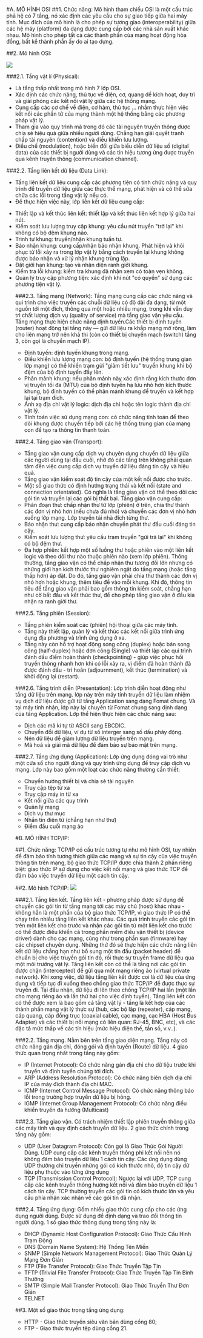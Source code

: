 #A. MÔ HÌNH OSI
##1. Chức năng:
Mô hình tham chiếu OSI là một cấu trúc phả hệ có 7 tầng, nó xác định các yêu cầu cho sự giao tiếp giữa hai máy tính. Mục đích của mô hình là cho phép sự tương giao (interoperability) giữa các hệ máy (platform) đa dạng được cung cấp bởi các nhà sản xuất khác nhau. Mô hình cho phép tất cả các thành phần của mạng hoạt động hòa đồng, bất kể thành phần ấy do ai tạo dựng.

##2. Mô hình OSI:

<img src="https://www.google.com/search?q=m%C3%B4+h%C3%ACnh+osi&biw=1366&bih=665&tbm=isch&imgil=vbC9xoTOaLDtCM%253A%253B8Udd5ePQLkJgMM%253Bhttp%25253A%25252F%25252Fkimnguyen.info%25252Fmang-may-tinh-mo-hinh-osi.html&source=iu&pf=m&fir=vbC9xoTOaLDtCM%253A%252C8Udd5ePQLkJgMM%252C_&usg=__1q566tz-46VpzsuaF4LKnjUp_m0%3D&ved=0ahUKEwiSvKa1o_fJAhURjo4KHdIWA0YQyjcIJw&ei=Alp9VpKzApGcugTSrYywBA#imgrc=AQc_CtrmBgLj6M%3A&usg=__1q566tz-46VpzsuaF4LKnjUp_m0%3D">

###2.1. Tầng vật lí (Physical):
- Là tầng thấp nhất trong mô hình 7 lớp OSI.
- Xác định các chức năng, thủ tục về điện, cơ, quang để kích hoạt, duy trì và giải phóng các kết nối vật lý giữa các hệ thống mạng.
- Cung cấp các cơ chế về điện, cơ hàm, thủ tục ... nhằm thực hiện việc kết nối các phần tử của mạng thành một hệ thống bằng các phương pháp vật lý.
- Tham gia vào quy trình mà trong đó các tài nguyên truyền thông được chia sẻ hiệu quả giữa nhiều người dùng. Chẳng hạn giải quyết tranh chấp tài nguyên (contention) và điều khiển lưu lượng.
- Điều chế (modulation), hoặc biến đổi giữa biểu diễn dữ liệu số (digital data) của các thiết bị người dùng và các tín hiệu tương ứng được truyền qua kênh truyền thông (communication channel).

###2.2. Tầng liên kết dữ liệu (Data Link):
- Tầng liên kết dữ liệu cung cấp các phương tiện có tính chức năng và quy trình để truyền dữ liệu giữa các thực thể mạng, phát hiện và có thể sửa chữa các lỗi trong tầng vật lý nếu có.
- Để thực hiện việc này, lớp liên kết dữ liệu cung cấp:
<ul>
<li>Thiết lập và kết thúc liên kết: thiết lập và kết thúc liên kết hợp lý giữa hai nút.</li>
<li>Kiểm soát lưu lượng truy cập khung: yêu cầu nút truyền "trở lại" khi không có bộ đệm khung nào.</li>
<li>Trình tự khung: truyền/nhận khung tuần tự.</li>
<li>Báo nhận khung: cung cấp/nhận báo nhận khung. Phát hiện và khôi phục từ lỗi xảy ra trong lớp vật lý bằng cách truyền lại khung không được báo nhận và xử lý nhận khung trùng lặp.</li>
<li>Đặt giới hạn khung: tạo và nhận diện ranh giới khung.</li>
<li>Kiểm tra lỗi khung: kiểm tra khung đã nhận xem có toàn vẹn không.</li>
<li>Quản lý truy cập phương tiện: xác định khi nút "có quyền" sử dụng các phương tiện vật lý.</li>

###2.3. Tầng mạng (Network):
Tầng mạng cung cấp các chức năng và qui trình cho việc truyền các chuỗi dữ liệu có độ dài đa dạng, từ một nguồn tới một đích, thông qua một hoặc nhiều mạng, trong khi vẫn duy trì chất lượng dịch vụ (quality of service) mà tầng giao vận yêu cầu. Tầng mạng thực hiện chức năng định tuyến.Các thiết bị định tuyến (router) hoạt động tại tầng này — gửi dữ liệu ra khắp mạng mở rộng, làm cho liên mạng trở nên khả thi (còn có thiết bị chuyển mạch (switch) tầng 3, còn gọi là chuyển mạch IP).
- Định tuyến: định tuyến khung trong mạng.
- Điều khiển lưu lượng mạng con: bộ định tuyến (hệ thống trung gian lớp mạng) có thể khiến trạm gửi "giảm tiết lưu" truyền khung khi bộ đệm của bộ định tuyến đầy lên.
- Phân mảnh khung: nếu phân mảnh này xác định rằng kích thước đơn vị truyền tối đa (MTU) của bộ định tuyến hạ lưu nhỏ hơn kích thước khung, bộ định tuyến có thể phân mảnh khung để truyền và kết hợp lại tại trạm đích.
- Ánh xạ địa chỉ vật lý logic: dịch địa chỉ hoặc tên logic thành địa chỉ vật lý.
- Tính toán việc sử dụng mạng con: có chức năng tính toán để theo dõi khung được chuyển tiếp bởi các hệ thống trung gian của mạng con để tạo ra thông tin thanh toán.

###2.4. Tầng giao vận (Transport):
- Tầng giao vận cung cấp dịch vụ chuyên dụng chuyển dữ liệu giữa các người dùng tại đầu cuối, nhờ đó các tầng trên không phải quan tâm đến việc cung cấp dịch vụ truyền dữ liệu đáng tin cậy và hiệu quả.
- Tầng giao vận kiểm soát độ tin cậy của một kết nối được cho trước.
- Một số giao thức có định hướng trạng thái và kết nối (state and connection orientated). Có nghĩa là tầng giao vận có thể theo dõi các gói tin và truyền lại các gói bị thất bại.
Tầng giao vận cung cấp:
- Phân đoạn thư: chấp nhận thư từ lớp (phiên) ở trên, chia thư thành các đơn vị nhỏ hơn (nếu chưa đủ nhỏ) và chuyển các đơn vị nhỏ hơn xuống lớp mạng. Lớp truyền tải nhà đích từng thư.
- Báo nhận thư: cung cấp báo nhận chuyển phát thư đầu cuối đáng tin cậy.
- Kiểm soát lưu lượng thư: yêu cầu trạm truyền "gửi trả lại" khi không có bộ đệm thư.
- Đa hợp phiên: kết hợp một số luồng thư hoặc phiên vào một liên kết logic và theo dõi thư nào thuộc phiên nào (xem lớp phiên).
Thông thường, tầng giao vận có thể chấp nhận thư tương đối lớn nhưng có những giới hạn kích thước thư nghiêm ngặt do tầng mạng (hoặc tầng thấp hơn) áp đặt. Do đó, tầng giao vận phải chia thư thành các đơn vị nhỏ hơn hoặc khung, thêm tiêu đề vào mỗi khung. 
Khi đó, thông tin tiêu đề tầng giao vận phải bao gồm thông tin kiểm soát, chẳng hạn như cờ bắt đầu và kết thúc thư, để cho phép tầng giao vận ở đầu kia nhận ra ranh giới thư.

###2.5. Tầng phiên (Session):
- Tầng phiên kiểm soát các (phiên) hội thoại giữa các máy tính.
- Tầng này thiết lập, quản lý và kết thúc các kết nối giữa trình ứng dụng địa phương và trình ứng dụng ở xa.
- Tầng này còn hỗ trợ hoạt động song công (duplex) hoặc bán song công (half-duplex) hoặc đơn công (Single) và thiết lập các qui trình đánh dấu điểm hoàn thành (checkpointing) - giúp việc phục hồi truyền thông nhanh hơn khi có lỗi xảy ra, vì điểm đã hoàn thành đã được đánh dấu - trì hoãn (adjournment), kết thúc (termination) và khởi động lại (restart).

###2.6. Tầng trình diễn (Presentation):
Lớp trình diễn hoạt động như tầng dữ liệu trên mạng. lớp này trên máy tính truyền dữ liệu làm nhiệm vụ dịch dữ liệu được gửi từ tầng Application sang dạng Fomat chung. Và tại máy tính nhận, lớp này lại chuyển từ Fomat chung sang định dạng của tầng Application.
Lớp thể hiện thực hiện các chức năng sau:
- Dịch các mã kí tự từ ASCII sang EBCDIC.
- Chuyển đổi dữ liệu, ví dụ từ số interger sang số dấu phảy động.
- Nén dữ liệu để giảm lượng dữ liệu truyền trên mạng.
- Mã hoá và giải mã dữ liệu để đảm bảo sự bảo mật trên mạng.

###2.7. Tầng ứng dụng (Application):
Lớp ứng dụng đóng vai trò như một cửa sổ cho người dùng và quy trình ứng dụng để truy cập dịch vụ mạng. Lớp này bao gồm một loạt các chức năng thường cần thiết: 
- Chuyển hướng thiết bị và chia sẻ tài nguyên
- Truy cập tệp từ xa
- Truy cập máy in từ xa
- Kết nối giữa các quy trình
- Quản lý mạng
- Dịch vụ thư mục
- Nhắn tin điện tử (chẳng hạn như thư)
- Điểm đầu cuối mạng ảo

#B. MÔ HÌNH TCP/IP:

##1. Chức năng:
TCP/IP có cấu trúc tương tự như mô hình OSI, tuy nhiên để đảm bảo tính tương thích giữa các mạng và sự tin cậy của việc truyền thông tin trên mạng, bộ giao thức TCP/IP được chia thành 2 phần riêng biệt: giao thức IP sử dụng cho việc kết nối mạng và giao thức TCP để đảm bảo việc truyền dữ liệu một cách tin cậy.

##2. Mô hình TCP/IP:
<img src="https://www.google.com/search?q=m%C3%B4+h%C3%ACnh+osi&biw=1366&bih=665&tbm=isch&imgil=vbC9xoTOaLDtCM%253A%253B8Udd5ePQLkJgMM%253Bhttp%25253A%25252F%25252Fkimnguyen.info%25252Fmang-may-tinh-mo-hinh-osi.html&source=iu&pf=m&fir=vbC9xoTOaLDtCM%253A%252C8Udd5ePQLkJgMM%252C_&usg=__1q566tz-46VpzsuaF4LKnjUp_m0%3D&ved=0ahUKEwiSvKa1o_fJAhURjo4KHdIWA0YQyjcIJw&ei=Alp9VpKzApGcugTSrYywBA#tbm=isch&q=m%C3%B4+h%C3%ACnh+tcp%2Fip&imgdii=qrI8fQd8ZkH28M%3A%3BqrI8fQd8ZkH28M%3A%3BJF3nILUT0m6lAM%3A&imgrc=qrI8fQd8ZkH28M%3A">

###2.1. Tầng liên kết.
Tầng liên kết - phương pháp được sử dụng để chuyển các gói tin từ tầng mạng tới các máy chủ (host) khác nhau - không hẳn là một phần của bộ giao thức TCP/IP, vì giao thức IP có thể chạy trên nhiều tầng liên kết khác nhau. Các quá trình truyền các gói tin trên một liên kết cho trước và nhận các gói tin từ một liên kết cho trước có thể được điều khiển cả trong phần mềm điều vận thiết bị (device driver) dành cho cạc mạng, cũng như trong phần sụn (firmware) hay các chipset chuyên dụng. Những thứ đó sẽ thực hiện các chức năng liên kết dữ liệu chẳng hạn như bổ sung một tín đầu (packet header) để chuẩn bị cho việc truyền gói tin đó, rồi thực sự truyền frame dữ liệu qua một môi trường vật lý.
Tầng liên kết còn có thể là tầng nơi các gói tin được chặn (intercepted) để gửi qua một mạng riêng ảo (virtual private network). Khi xong việc, dữ liệu tầng liên kết được coi là dữ liệu của ứng dụng và tiếp tục đi xuống theo chồng giao thức TCP/IP để được thực sự truyền đi. Tại đầu nhận, dữ liệu đi lên theo chồng TCP/IP hai lần (một lần cho mạng riêng ảo và lần thứ hai cho việc định tuyến).
Tầng liên kết còn có thể được xem là bao gồm cả tầng vật lý - tầng là kết hợp của các thành phần mạng vật lý thực sự (hub, các bộ lặp (repeater), cáp mạng, cáp quang, cáp đồng trục (coaxial cable), cạc mạng, cạc HBA (Host Bus Adapter) và các thiết bị nối mạng có liên quan: RJ-45, BNC, etc), và các đặc tả mức thấp về các tín hiệu (mức hiệu điện thế, tần số, v.v..).

###2.2. Tầng mạng.
Nằm bên trên tầng giao diện mạng. Tầng này có chức năng gán địa chỉ, đóng gói và định tuyến (Route) dữ liệu. 4 giao thức quan trọng nhất trong tầng này gồm:
- IP (Internet Protocol): Có chức năng gán địa chỉ cho dữ liệu trước khi truyền và định tuyến chúng tới đích.
- ARP (Address Resolution Protocol): Có chức năng biên dịch địa chỉ IP của máy đích thành địa chỉ MAC.
- ICMP (Internet Control Message Protocol): Có chức năng thông báo lỗi trong trường hợp truyền dữ liệu bị hỏng.
- IGMP (Internet Group Management Protocol): Có chức năng điều khiển truyền đa hướng (Multicast) 

###2.3. Tầng giao vận.
Có trách nhiệm thiết lập phiên truyền thông giữa các máy tính và quy định cách truyền dữ liệu. 2 giao thức chính trong tầng này gồm:
+ UDP (User Datagram Protocol): Còn gọi là Giao Thức Gói Người Dùng. UDP cung cấp các kênh truyền thông phi kết nối nên nó không đảm bảo truyền dữ liệu 1 cách tin cậy. Các ứng dụng dùng UDP thường chỉ truyền những gói có kích thước nhỏ, độ tin cậy dữ liệu phụ thuộc vào từng ứng dụng 
+ TCP (Transmission Control Protocol): Ngược lại với UDP, TCP cung cấp các kênh truyền thông hướng kết nối và đảm bảo truyền dữ liệu 1 cách tin cậy. TCP thường truyền các gói tin có kích thước lớn và yêu cầu phía nhận xác nhận về các gói tin đã nhận.

###2.4. Tầng ứng dụng:
Gồm nhiều giao thức cung cấp cho các ứng dụng người dùng. Được sử dụng để định dạng và trao đổi thông tin người dùng. 1 số giao thức thông dụng trong tầng này là:
+ DHCP (Dynamic Host Configuration Protocol): Giao Thức Cấu Hình Trạm Động
+ DNS (Domain Name System): Hệ Thống Tên Miền
+ SNMP (Simple Network Management Protocol): Giao Thức Quản Lý Mạng Đơn Giản
+ FTP (File Transfer Protocol): Giao Thức Truyền Tập Tin
+ TFTP (Trivial File Transfer Protocol): Giao Thức Truyền Tập Tin Bình Thường 
+ SMTP (Simple Mail Transfer Protocol): Giao Thức Truyền Thư Đơn Giản 
+ TELNET

 ##3. Một số giao thức trong tầng ứng dụng:
 
- HTTP - Giao thức truyền siêu văn bản dùng cổng 80; 
- FTP - Giao thức truyền tệp dùng cổng 21.
